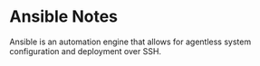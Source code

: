 # Ansible Notes
Ansible is an automation engine that allows for agentless system configuration and deployment over SSH.